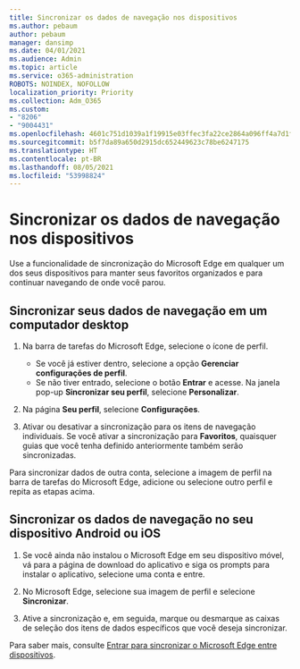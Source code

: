 ```yaml
---
title: Sincronizar os dados de navegação nos dispositivos
ms.author: pebaum
author: pebaum
manager: dansimp
ms.date: 04/01/2021
ms.audience: Admin
ms.topic: article
ms.service: o365-administration
ROBOTS: NOINDEX, NOFOLLOW
localization_priority: Priority
ms.collection: Adm_O365
ms.custom:
- "8206"
- "9004431"
ms.openlocfilehash: 4601c751d1039a1f19915e03ffec3fa22ce2864a096ff4a7d1f6aa321a0a4f88
ms.sourcegitcommit: b5f7da89a650d2915dc652449623c78be6247175
ms.translationtype: HT
ms.contentlocale: pt-BR
ms.lasthandoff: 08/05/2021
ms.locfileid: "53998824"
---
```

# <a name="sync-your-browsing-data-across-your-devices"></a>Sincronizar os dados de navegação nos dispositivos

Use a funcionalidade de sincronização do Microsoft Edge em qualquer um dos seus dispositivos para manter seus favoritos organizados e para continuar navegando de onde você parou.

## <a name="sync-your-browsing-data-on-a-desktop-computer"></a>Sincronizar seus dados de navegação em um computador desktop

1. Na barra de tarefas do Microsoft Edge, selecione o ícone de perfil.
    
    - Se você já estiver dentro, selecione a opção **Gerenciar configurações de perfil**.
    - Se não tiver entrado, selecione o botão **Entrar** e acesse. Na janela pop-up **Sincronizar seu perfil**, selecione **Personalizar**.

1. Na página **Seu perfil**, selecione **Configurações**.

1. Ativar ou desativar a sincronização para os itens de navegação individuais. Se você ativar a sincronização para **Favoritos**, quaisquer guias que você tenha definido anteriormente também serão sincronizadas.

Para sincronizar dados de outra conta, selecione a imagem de perfil na barra de tarefas do Microsoft Edge, adicione ou selecione outro perfil e repita as etapas acima.

## <a name="sync-your-browsing-data-on-your-ios-or-android-device"></a>Sincronizar os dados de navegação no seu dispositivo Android ou iOS

1. Se você ainda não instalou o Microsoft Edge em seu dispositivo móvel, vá para a página de download do aplicativo e siga os prompts para instalar o aplicativo, selecione uma conta e entre.

1. No Microsoft Edge, selecione sua imagem de perfil e selecione **Sincronizar**.

1. Ative a sincronização e, em seguida, marque ou desmarque as caixas de seleção dos itens de dados específicos que você deseja sincronizar.

Para saber mais, consulte [Entrar para sincronizar o Microsoft Edge entre dispositivos](https://go.microsoft.com/fwlink/?linkid=2145501).
